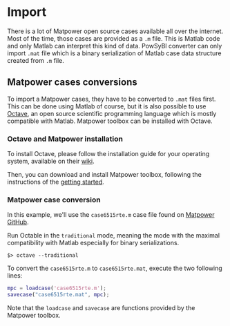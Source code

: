 # Import
There is a lot of Matpower open source cases available all over the internet. Most of the time, those cases are provided  as a `.m` file. This is Matlab code and only Matlab can interpret this kind of data. PowSyBl converter can only import `.mat` file which is a binary serialization of Matlab case data structure created from `.m` file.

## Matpower cases conversions
To import a Matpower cases, they have to be converted to `.mat` files first. This can be done using Matlab of course, but it is also possible to use [Octave](https://www.gnu.org/software/octave/), an open source scientific programming language which is mostly compatible with Matlab. Matpower toolbox can be installed with Octave.

### Octave and Matpower installation
To install Octave, please follow the installation guide for your operating system, available on their [wiki](https://wiki.octave.org/Category:Installation).

Then, you can download and install Matpower toolbox, following the instructions of the [getting started](https://matpower.org/about/get-started/).

### Matpower case conversion
In this example, we'll use the `case6515rte.m` case file found on [Matpower GitHub](https://github.com/MATPOWER/matpower/blob/master/data/case6515rte.m).

Run Octable in the `traditional` mode, meaning the mode with the maximal compatibility with Matlab especially for binary serializations.
```shell
$> octave --traditional
```

To convert the `case6515rte.m` to `case6515rte.mat`, execute the two following lines:
```matlab
mpc = loadcase('case6515rte.m');
savecase("case6515rte.mat", mpc);
```
Note that the `loadcase` and `savecase` are functions provided by the Matpower toolbox.
